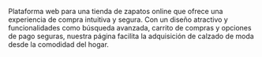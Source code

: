 Plataforma web para una tienda de zapatos online que ofrece una experiencia de compra intuitiva y segura. Con un diseño atractivo y funcionalidades como búsqueda avanzada, carrito de compras y opciones de pago seguras, nuestra página facilita la adquisición de calzado de moda desde la comodidad del hogar.
